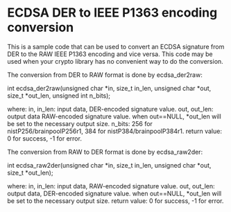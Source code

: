 # ECDSA DER to IEEE P1363 encoding conversion
This is a sample code that can be used to convert an
ECDSA signature from DER to the RAW IEEE P1363 encoding
and vice versa.  This code may be used when your crypto
library has no convenient way to do the conversion.

The conversion from DER to RAW format is done by ecdsa_der2raw:

int ecdsa_der2raw(unsigned char *in, size_t in_len,
                  unsigned char *out, size_t *out_len, unsigned int n_bits);

where:
in, in_len: input data, DER-encoded signature value.
out, out_len: output data RAW-encoded signature value.
when out==NULL, *out_len will be set to the necessary output size.
n_bits: 256 for nistP256/brainpoolP256r1, 384 for nistP384/brainpoolP384r1.
return value: 0 for success, -1 for error.

The conversion from RAW to DER format is done by ecdsa_raw2der:

int ecdsa_raw2der(unsigned char *in, size_t in_len, 
                  unsigned char *out, size_t *out_len);

where:
in, in_len: input data, RAW-encoded signature value.
out, out_len: output data, DER-encoded signature value.
when out==NULL, *out_len will be set to the necessary output size.
return value: 0 for success, -1 for error.
